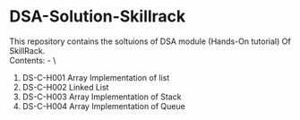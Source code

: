 # DSA-Solution-Skillrack
This repository contains the soltuions of DSA module (Hands-On tutorial) Of SkillRack.\
Contents: - \
1. DS-C-H001 Array Implementation of list
2. DS-C-H002 Linked List
3. DS-C-H003 Array Implementation of Stack
4. DS-C-H004 Array Implementation of Queue
